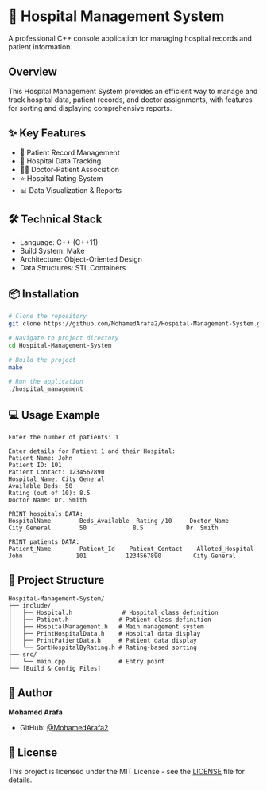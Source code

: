 # 🏥 Hospital Management System

A professional C++ console application for managing hospital records and patient information.

## Overview

This Hospital Management System provides an efficient way to manage and track hospital data, patient records, and doctor assignments, with features for sorting and displaying comprehensive reports.

## ✨ Key Features

- 📝 Patient Record Management
- 🏨 Hospital Data Tracking
- 👨‍⚕️ Doctor-Patient Association
- ⭐ Hospital Rating System
- 📊 Data Visualization & Reports

## 🛠️ Technical Stack

- Language: C++ (C++11)
- Build System: Make
- Architecture: Object-Oriented Design
- Data Structures: STL Containers

## 📦 Installation

```bash
# Clone the repository
git clone https://github.com/MohamedArafa2/Hospital-Management-System.git

# Navigate to project directory
cd Hospital-Management-System

# Build the project
make

# Run the application
./hospital_management
```

## 💻 Usage Example

```plaintext
Enter the number of patients: 1

Enter details for Patient 1 and their Hospital:
Patient Name: John
Patient ID: 101
Patient Contact: 1234567890
Hospital Name: City General
Available Beds: 50
Rating (out of 10): 8.5
Doctor Name: Dr. Smith

PRINT hospitals DATA:
HospitalName        Beds_Available  Rating /10     Doctor_Name         
City General        50             8.5            Dr. Smith            

PRINT patients DATA:
Patient_Name        Patient_Id    Patient_Contact    Alloted_Hospital    
John               101           1234567890         City General        
```

## 🔧 Project Structure

```
Hospital-Management-System/
├── include/
│   ├── Hospital.h              # Hospital class definition
│   ├── Patient.h              # Patient class definition
│   ├── HospitalManagement.h   # Main management system
│   ├── PrintHospitalData.h    # Hospital data display
│   ├── PrintPatientData.h     # Patient data display
│   └── SortHospitalByRating.h # Rating-based sorting
├── src/
│   └── main.cpp               # Entry point
└── [Build & Config Files]
```

## 👤 Author

**Mohamed Arafa**
- GitHub: [@MohamedArafa2](https://github.com/MohamedArafa2)

## 📄 License

This project is licensed under the MIT License - see the [LICENSE](LICENSE) file for details.
